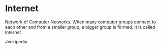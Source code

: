 # Internet
Network of Computer Networks.
When many computer groups connect to each other and from a smaller group, a bigger group is formed. It is called Internet

#wikipedia 